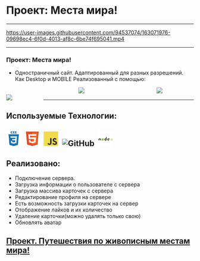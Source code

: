 # Проект: Места мира!

---


https://user-images.githubusercontent.com/94537074/163071976-09698ec4-6f0d-4013-af8c-6be74f695041.mp4



---


### Проект: Места мира!
- Одностраничный сайт. Адаптированный для разных разрешений. Как Desktop и MOBILE Реализованный с помощью:
<div id="header" >
<img align="right"src="https://emojipedia-us.s3.amazonaws.com/source/skype/289/backhand-index-pointing-down_1f447.png" width="100"/>
  </div>
  <div align="center"id="header" align="center">
<img src="https://emojipedia-us.s3.amazonaws.com/source/skype/289/backhand-index-pointing-down_1f447.png" width="100"/>
  </div>
  <div id="header" align="center">
<img align="left" align="up" src="https://emojipedia-us.s3.amazonaws.com/source/skype/289/backhand-index-pointing-down_1f447.png" width="100"/>
  </div>


---

 ## Используемые Технологии:
 <img src="https://github.com/devicons/devicon/blob/master/icons/css3/css3-plain-wordmark.svg"  title="CSS3" alt="CSS" width="40" height="40"/>&nbsp;
  <img src="https://github.com/devicons/devicon/blob/master/icons/html5/html5-original.svg" title="HTML5" alt="HTML" width="40" height="40"/>&nbsp;
  <img src="https://github.com/devicons/devicon/blob/master/icons/javascript/javascript-original.svg" title="JavaScript" alt="JavaScript" width="40" height="40"/>&nbsp;
  <img src="https://user-images.githubusercontent.com/78322084/162064174-194ac89a-024d-4839-aae3-22d9ee4e3a33.png"  title="GitHub" alt="GitHub" width="40" height="40"/>&nbsp;
  <img src="https://github.com/devicons/devicon/blob/master/icons/nodejs/nodejs-original-wordmark.svg" title="NodeJS" alt="NodeJS" width="40" height="40"/>&nbsp;
---

## Реализовано:
  - Подключение сервера.
  - Загрузка информации о пользователе с сервера
  - Загрузка массива карточек с сервера
  - Редактирование профиля на сервере
  - Есть возможность загрузки карточек на сервер
  - Отображение лайков и их количество 
  - Удаление карточки(можно удалять только свою)
  - Обновлять аватар




## [Проект. Путешествия по живописным местам мира!](https://sergeypervushin357.github.io/mesto/index.html)

